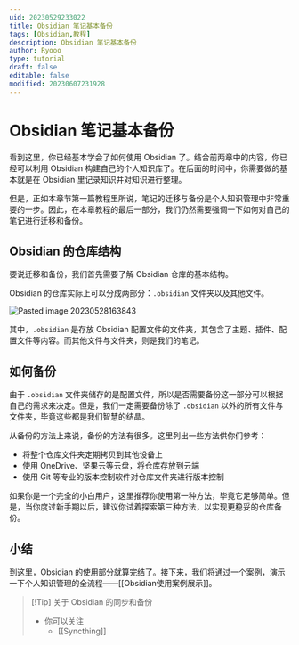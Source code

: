 ```yaml
---
uid: 20230529233022
title: Obsidian 笔记基本备份
tags: [Obsidian,教程]
description: Obsidian 笔记基本备份
author: Ryooo
type: tutorial
draft: false
editable: false
modified: 20230607231928
---
```


# Obsidian 笔记基本备份

看到这里，你已经基本学会了如何使用 Obsidian 了。结合前两章中的内容，你已经可以利用 Obsidian 构建自己的个人知识库了。在后面的时间中，你需要做的基本就是在 Obsidian 里记录知识并对知识进行整理。

但是，正如本章节第一篇教程里所说，笔记的迁移与备份是个人知识管理中非常重要的一步。因此，在本章教程的最后一部分，我们仍然需要强调一下如何对自己的笔记进行迁移和备份。

## Obsidian 的仓库结构

要说迁移和备份，我们首先需要了解 Obsidian 仓库的基本结构。

Obsidian 的仓库实际上可以分成两部分：`.obsidian` 文件夹以及其他文件。

![Pasted image 20230528163843](https://cdn.pkmer.cn/images/Pasted%20image%2020230528163843.png!pkmer)

其中，`.obsidian` 是存放 Obsidian 配置文件的文件夹，其包含了主题、插件、配置文件等内容。而其他文件与文件夹，则是我们的笔记。

## 如何备份

由于 `.obsidian` 文件夹储存的是配置文件，所以是否需要备份这一部分可以根据自己的需求来决定。但是，我们一定需要备份除了 `.obsidian` 以外的所有文件与文件夹，毕竟这些都是我们智慧的结晶。

从备份的方法上来说，备份的方法有很多。这里列出一些方法供你们参考：

- 将整个仓库文件夹定期拷贝到其他设备上
- 使用 OneDrive、坚果云等云盘，将仓库存放到云端
- 使用 Git 等专业的版本控制软件对仓库文件夹进行版本控制

如果你是一个完全的小白用户，这里推荐你使用第一种方法，毕竟它足够简单。但是，当你度过新手期以后，建议你试着探索第三种方法，以实现更稳妥的仓库备份。

## 小结

到这里，Obsidian 的使用部分就算完结了。接下来，我们将通过一个案例，演示一下个人知识管理的全流程——[[Obsidian使用案例展示]]。

> [!Tip] 关于 Obsidian 的同步和备份
> - 你可以关注
> 	- [[Syncthing]]